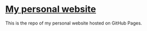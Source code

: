 [My personal website](https://junjieren.com)
================================

This is the repo of my personal website hosted on GitHub Pages.